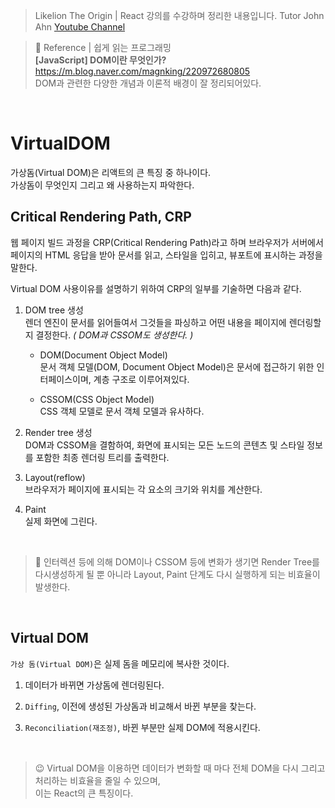 > Likelion The Origin | React 강의를 수강하며 정리한 내용입니다. Tutor John Ahn [Youtube Channel](https://www.youtube.com/channel/UCFyXA9x8lpL3EYWeYhj4C4Q)

> 📖 Reference | 쉽게 읽는 프로그래밍  
> **[JavaScript] DOM이란 무엇인가?**  
> https://m.blog.naver.com/magnking/220972680805  
> DOM과 관련한 다양한 개념과 이론적 배경이 잘 정리되어있다.

<br/>

# VirtualDOM

가상돔(Virtual DOM)은 리액트의 큰 특징 중 하나이다.  
가상돔이 무엇인지 그리고 왜 사용하는지 파악한다.

## Critical Rendering Path, CRP

웹 페이지 빌드 과정을 CRP(Critical Rendering Path)라고 하며 브라우저가 서버에서 페이지의 HTML 응답을 받아 문서를 읽고, 스타일을 입히고, 뷰포트에 표시하는 과정을 말한다.

Virtual DOM 사용이유를 설명하기 위하여 CRP의 일부를 기술하면 다음과 같다.

1. DOM tree 생성  
   렌더 엔진이 문서를 읽어들여서 그것들을 파싱하고 어떤 내용을 페이지에 렌더링할지 결정한다.
   _( DOM과 CSSOM도 생성한다. )_

    - DOM(Document Object Model)  
       문서 객체 모델(DOM, Document Object Model)은 문서에 접근하기 위한 인터페이스이며, 계층 구조로 이루어져있다.

    - CSSOM(CSS Object Model)  
      CSS 객체 모델로 문서 객체 모델과 유사하다.

2. Render tree 생성  
   DOM과 CSSOM을 결함하여, 화면에 표시되는 모든 노드의 콘텐츠 및 스타일 정보를 포함한 최종 렌더링 트리를 출력한다.

3. Layout(reflow)  
   브라우저가 페이지에 표시되는 각 요소의 크기와 위치를 계산한다.

4. Paint  
   실제 화면에 그린다.

<br/>

> 🚨 인터렉션 등에 의해 DOM이나 CSSOM 등에 변화가 생기면 Render Tree를 다시생성하게 될 뿐 아니라 Layout, Paint 단계도 다시 실행하게 되는 비효율이 발생한다.

<br/>

## Virtual DOM

`가상 돔(Virtual DOM)`은 실제 돔을 메모리에 복사한 것이다.

1. 데이터가 바뀌면 가상돔에 렌더링된다.

2. `Diffing`, 이전에 생성된 가상돔과 비교해서 바뀐 부분을 찾는다.

3. `Reconciliation(재조정)`, 바뀐 부분만 실제 DOM에 적용시킨다.

<br/>

> 😉 Virtual DOM을 이용하면 데이터가 변화할 때 마다 전체 DOM을 다시 그리고 처리하는 비효율을 줄일 수 있으며,  
> 이는 React의 큰 특징이다.

